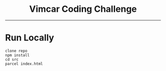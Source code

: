 <h1 align="center">Vimcar Coding Challenge</h1>


***




# Run Locally

```
clone repo
npm install
cd src
parcel index.html
```
